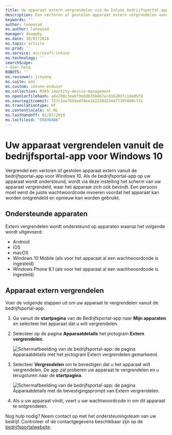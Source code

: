 ```yaml
---
title: Uw apparaat extern vergrendelen via de Intune bedrijfsportal-app
description: Een verloren of gestolen apparaat extern vergrendelen vanuit de bedrijfsportal-app voor Windows 10
keywords: ''
author: lenewsad
ms.author: lanewsad
manager: dougeby
ms.date: 10/07/2018
ms.topic: article
ms.prod: ''
ms.service: microsoft-intune
ms.technology: ''
searchScope:
- User help
ROBOTS: ''
ms.reviewer: jieyang
ms.suite: ems
ms.custom: intune-enduser
ms.collection: M365-identity-device-management
ms.openlocfilehash: ada708c3ea6f9e8d835b667ac8162037c1de05f9
ms.sourcegitcommit: 727c3ae7659ad79ea162250d234d7730f840c731
ms.translationtype: HT
ms.contentlocale: nl-NL
ms.lasthandoff: 02/07/2019
ms.locfileid: "55836486"
---
```

# <a name="lock-your-device-from-the-company-portal-app-for-windows-10"></a>Uw apparaat vergrendelen vanuit de bedrijfsportal-app voor Windows 10

Vergrendel een verloren of gestolen apparaat extern vanuit de bedrijfsportal-app voor Windows 10. Als de bedrijfsportal-app op uw apparaat wordt ondersteund, wordt via deze instelling het scherm van uw apparaat vergrendeld, waar het apparaat zich ook bevindt. Een persoon moet eerst de juiste wachtwoordcode invoeren voordat het apparaat kan worden ontgrendeld en opnieuw kan worden gebruikt.

## <a name="supported-devices"></a>Ondersteunde apparaten

Extern vergrendelen wordt ondersteund op apparaten waarop het volgende wordt uitgevoerd:  

  * Android
  * iOS
  * macOS
  * Windows 10 Mobile (als voor het apparaat al een wachtwoordcode is ingesteld)
  * Windows Phone 8.1 (als voor het apparaat al een wachtwoordcode is ingesteld) 
  
## <a name="remote-lock-device"></a>Apparaat extern vergrendelen
Voer de volgende stappen uit om uw apparaat te vergrendelen vanuit de bedrijfsportal-app.  

1. Ga vanuit de **startpagina** van de Bedrijfsportal-app naar **Mijn apparaten** en selecteer het apparaat dat u wilt vergrendelen.

2. Selecteer op de pagina **Apparaatdetails** het pictogram **Extern vergrendelen**.  


   ![Schermafbeelding van de bedrijfsportal-app: de pagina Apparaatdetails met het pictogram Extern vergrendelen gemarkeerd.](./media/1804_remote_lock_Windows_CPapp_05.png)  

3. Selecteer **Vergrendelen** om te bevestigen dat u het apparaat wilt vergrendelen. De app zal proberen uw apparaat te vergrendelen en u terugsturen naar de **startpagina**.  


   ![Schermafbeelding van de bedrijfsportal-app: de pagina Apparaatdetails met de bevestigingsprompt van Extern vergrendelen.](./media/1804_remote_lock_Windows_CPapp_06.png)  

4. Als u uw apparaat vindt, voert u uw wachtwoordcode in om dit apparaat te ontgrendelen.  

Nog hulp nodig? Neem contact op met het ondersteuningsteam van uw bedrijf. Controleer of de contactgegevens beschikbaar zijn op de [bedrijfsportalwebsite](https://go.microsoft.com/fwlink/?linkid=2010980).

